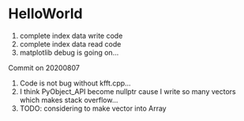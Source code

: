 # HelloWorld
1. complete index data write code
2. complete index data read code
3. matplotlib debug is going on...

Commit on 20200807
1. Code is not bug without kfft.cpp...
2. I think PyObject_API become nullptr cause I write so many vector<long double>s which makes stack overflow...
3. TODO: considering to make vector into Array